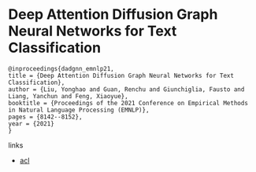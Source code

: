 # Deep Attention Diffusion Graph Neural Networks for Text Classification

```
@inproceedings{dadgnn_emnlp21,
title = {Deep Attention Diffusion Graph Neural Networks for Text Classification},
author = {Liu, Yonghao and Guan, Renchu and Giunchiglia, Fausto and Liang, Yanchun and Feng, Xiaoyue},
booktitle = {Proceedings of the 2021 Conference on Empirical Methods in Natural Language Processing (EMNLP)},
pages = {8142--8152},
year = {2021}
}
```

links
- [acl](https://aclanthology.org/2021.emnlp-main.642)
